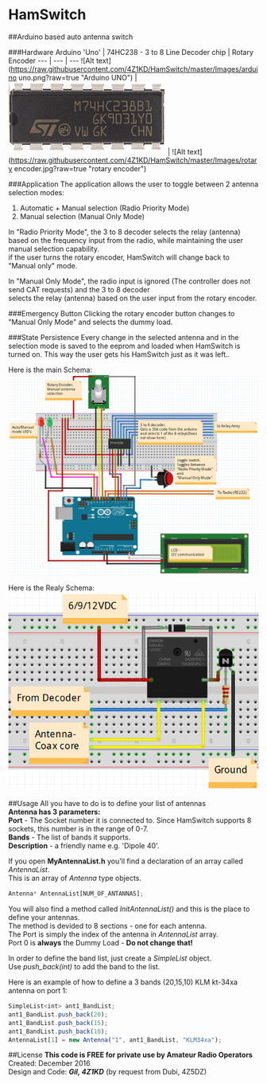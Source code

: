 # HamSwitch
##Arduino based auto antenna switch

###Hardware
Arduino 'Uno' | 74HC238 - 3 to 8 Line Decoder chip | Rotary Encoder
--- | --- | ---
![Alt text](https://raw.githubusercontent.com/4Z1KD/HamSwitch/master/Images/arduino uno.png?raw=true "Arduino UNO") | ![Alt text](https://raw.githubusercontent.com/4Z1KD/HamSwitch/master/Images/74HC238.png?raw=true "74HC238 Chip") | ![Alt text](https://raw.githubusercontent.com/4Z1KD/HamSwitch/master/Images/rotary encoder.jpg?raw=true "rotary encoder")

###Application
The application allows the user to toggle between 2 antenna selection modes:<br>
1. Automatic + Manual selection (Radio Priority Mode)<br>
2. Manual selection (Manual Only Mode)<br>

In "Radio Priority Mode", the 3 to 8 decoder selects the relay (antenna)<br>
based on the frequency input from the radio, while maintaining the user manual selection capability.<br>
if the user turns the rotary encoder, HamSwitch will change back to "Manual only" mode.<br>

In "Manual Only Mode", the radio input is ignored (The controller does not send CAT requests) and the 3 to 8 decoder<br>
selects the relay (antenna) based on the user input from the rotary encoder.<br>

###Emergency Button
Clicking the rotary encoder button changes to "Manual Only Mode" and selects the dummy load.<br>

###State Persistence
Every change in the selected antenna and in the selection mode is saved to the eeprom and loaded when HamSwitch is turned on.
This way the user gets his HamSwitch just as it was left..

Here is the main Schema:<br>
<a href="https://raw.githubusercontent.com/4Z1KD/HamSwitch/master/Images/Main%20Schema.PNG" target="_blank">
![Alt text](https://raw.githubusercontent.com/4Z1KD/HamSwitch/master/Images/Main%20Schema.PNG?raw=true "HamSwitch Schema")
</a>

Here is the Realy Schema:<br>
<a href="https://raw.githubusercontent.com/4Z1KD/HamSwitch/master/Images/Relay%20Schema.PNG" target="_blank">
![Alt text](https://raw.githubusercontent.com/4Z1KD/HamSwitch/master/Images/Relay%20Schema.PNG?raw=true "HamSwitch Relay Schema")
</a>

##Usage
All you have to do is to define your list of antennas<br>
**Antenna has 3 parameters:**<br>
**Port** - The Socket number it is connected to. Since HamSwitch supports 8 sockets, this number is in the range of 0-7.<br>
**Bands** - The list of bands it supports.<br>
**Description** - a friendly name e.g. 'Dipole 40'.<br>

If you open **MyAntennaList.h** you'll find a declaration of an array called *AntennaList*.<br>
This is an array of *Antenna* type objects.<br>
```javascript
Antenna* AntennaList[NUM_OF_ANTANNAS];
```

You will also find a method called *InitAntennaList()* and this is the place to define your antennas.<br>
The method is devided to 8 sections - one for each antenna.<br>
The Port is simply the index of the antenna in *AntennaList* array.<br>
Port 0 is **always** the Dummy Load - **Do not change that!**<br>

In order to define the band list, just create a *SimpleList* object.<br>
Use *push_back(int)* to add the band to the list.<br>

Here is an example of how to define a 3 bands (20,15,10) KLM kt-34xa antenna on port 1:<br>

```javascript
SimpleList<int> ant1_BandList;
ant1_BandList.push_back(20);
ant1_BandList.push_back(15);
ant1_BandList.push_back(10);
AntennaList[1] = new Antenna("1", ant1_BandList, "KLM34xa");
```

##License
**This code is FREE for private use by Amateur Radio Operators<br>**
Created: December 2016<br>
Design and Code: **_Gil, 4Z1KD_** (by request from Dubi, 4Z5DZ)<br>
